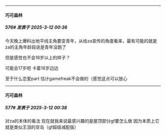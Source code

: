 ﻿
*****

####  巧可森林  
##### 576#       发表于 2025-3-12 00:36

今天晚上爆料出地平线主角要变青年，从给za宣传的角度看来，最有可能的就是za的主角年龄段说是青年没跑了

但是感觉也不会18岁以上的样子？

可能会17岁吧 卡着18岁边边

至于什么恋爱part 估计gamefreak不会做的（感觉这点可以放心

*****

####  巧可森林  
##### 577#       发表于 2025-3-12 00:38

对za的本体的看法 现在就我来说最感兴趣的是屋顶部分gf要怎么做 因为本质上它就是类似王泪的空岛（gf超级减配版）

